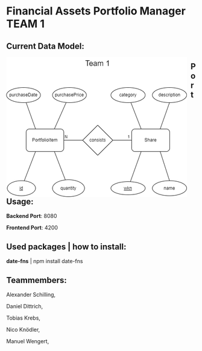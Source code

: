 
     
# Financial Assets Portfolio Manager TEAM 1

## Current Data Model:


<img src="ER Diagramm Sprint2 Team1.drawio.png"
     alt="Markdown Monster icon"
     style="float: left; margin-right: 10px;" />


## Port Usage:

**Backend Port**: 8080 

**Frontend Port**: 4200

## Used packages | how to install: 

**date-fns** | npm install date-fns

## Teammembers:

Alexander Schilling, 

Daniel Dittrich, 

Tobias Krebs, 

Nico Knödler,

Manuel Wengert, 
